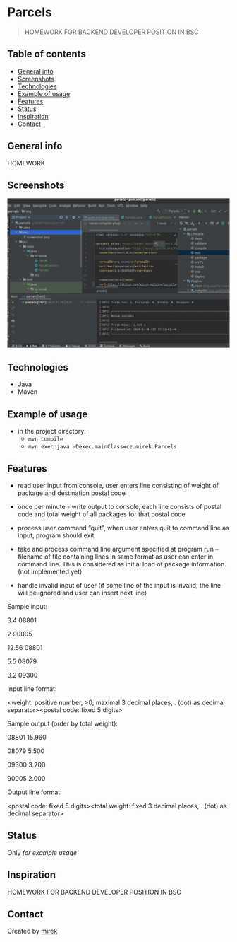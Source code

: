 # Parcels
> HOMEWORK FOR BACKEND DEVELOPER POSITION IN BSC

## Table of contents
* [General info](#general-info)
* [Screenshots](#screenshots)
* [Technologies](#technologies)
* [Example  of usage](#example-of-usage)
* [Features](#features)
* [Status](#status)
* [Inspiration](#inspiration)
* [Contact](#contact)

## General info
HOMEWORK

## Screenshots
![Example screenshot](./img/screenshot.png)

## Technologies
* Java
* Maven

## Example of usage
* in the project directory:
  * `mvn compile` 
  * `mvn exec:java -Dexec.mainClass=cz.mirek.Parcels`

## Features
- read user input from console, user enters line consisting of weight of package and destination postal code

- once per minute - write output to console, each line consists of postal code and total weight of all packages for that postal code

- process user command “quit”, when user enters quit to command line as input, program should exit

- take and process command line argument specified at program run – filename of file containing lines in same format as user can enter in command line. This is considered as initial load of package information. (not implemented yet)

- handle invalid input of user (if some line of the input is invalid, the line will be ignored and user can insert next line)


Sample input:

3.4 08801

2 90005

12.56 08801

5.5 08079

3.2 09300


Input line format:

<weight: positive number, >0, maximal 3 decimal places, . (dot) as decimal separator><space><postal code: fixed 5 digits>


Sample output (order by total weight):

08801 15.960

08079 5.500

09300 3.200

90005 2.000


Output line format:

<postal code: fixed 5 digits><space><total weight: fixed 3 decimal places, . (dot) as decimal separator>

## Status
Only _for example usage_

## Inspiration
HOMEWORK FOR BACKEND DEVELOPER POSITION IN BSC

## Contact
Created by [mirek](mailto:mirek.321@gmail.com)